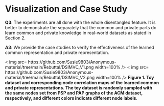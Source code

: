 # Visualization and Case Study

**Q3**: The experiments are all done with the whole disentangled feature. It is better to demonstrate the separately that the common and private parts do learn common and private knowledge in real-world datasets as stated in Section 2.

**A3**: We provide the case studies to verify the effectiveness of the learned common representation and private representation.


<p align="left">
< img src= https://github.com/Susie9803/Anonymous-material/tree/main/Rebuttal/DSIMVC_V1.png
 width=100% />
 < img src= https://github.com/Susie9803/Anonymous-material/tree/main/Rebuttal/DSIMVC_V2.png
 width=100% />
 <span><b>Figure 1. Toy dataset and corresponding node correlation maps of the learned common and private representations. The toy dataset is randomly sampled with the same nodes set from PSP and PAP graphs of the ACM dataset, respectively, and different colors indicate different node labels.</b></span>
 </p >
